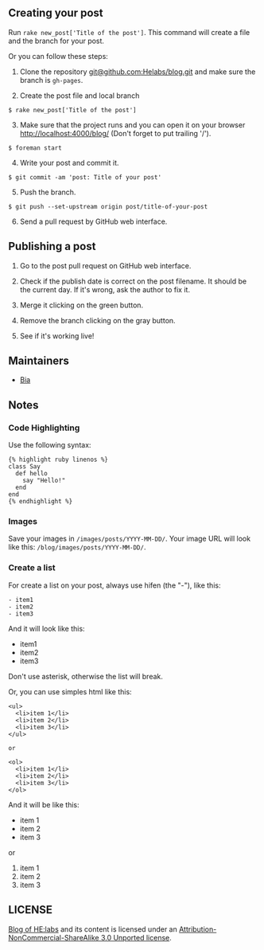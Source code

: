 ## Creating your post

Run ```rake new_post['Title of the post']```. This command will create a file and the branch for your post.

Or you can follow these steps:

1) Clone the repository [git@github.com:Helabs/blog.git](https://github.com/Helabs/blog) and make sure the branch is `gh-pages`.

2) Create the post file and local branch

```
$ rake new_post['Title of the post']
```

3) Make sure that the project runs and you can open it on your browser [http://localhost:4000/blog/](http://localhost:4000/blog/) (Don't forget to put trailing '/').

```
$ foreman start
```

4) Write your post and commit it.

```
$ git commit -am 'post: Title of your post'
```

5) Push the branch.

```
$ git push --set-upstream origin post/title-of-your-post
```

6) Send a pull request by GitHub web interface.

## Publishing a post

1) Go to the post pull request on GitHub web interface.

2) Check if the publish date is correct on the post filename. It should be the current day. If it's wrong, ask the author to fix it.

3) Merge it clicking on the green button.

4) Remove the branch clicking on the gray button.

5) See if it's working live!

## Maintainers

- [Bia](https://github.com/beatrizcp87)

## Notes

### Code Highlighting

Use the following syntax:

```
{% highlight ruby linenos %}
class Say
  def hello
    say "Hello!"
  end
end
{% endhighlight %}
```

### Images

Save your images in `/images/posts/YYYY-MM-DD/`. Your image URL will look like this: `/blog/images/posts/YYYY-MM-DD/`.

### Create a list

For create a list on your post, always use hifen (the "-"), like this:

```
- item1
- item2
- item3
```

And it will look like this:

- item1
- item2
- item3

Don't use asterisk, otherwise the list will break.

Or, you can use simples html like this:

```
<ul>
  <li>item 1</li>
  <li>item 2</li>
  <li>item 3</li>
</ul>

or

<ol>
  <li>item 1</li>
  <li>item 2</li>
  <li>item 3</li>
</ol>
```
And it will be like this:

<ul>
  <li>item 1</li>
  <li>item 2</li>
  <li>item 3</li>
</ul>

or

<ol>
  <li>item 1</li>
  <li>item 2</li>
  <li>item 3</li>
</ol>

## LICENSE

[Blog of HE:labs](http://helabs.com.br/blog/) and its content is licensed under an [Attribution-NonCommercial-ShareAlike 3.0 Unported license](http://creativecommons.org/licenses/by-nc-sa/3.0/legalcode).

